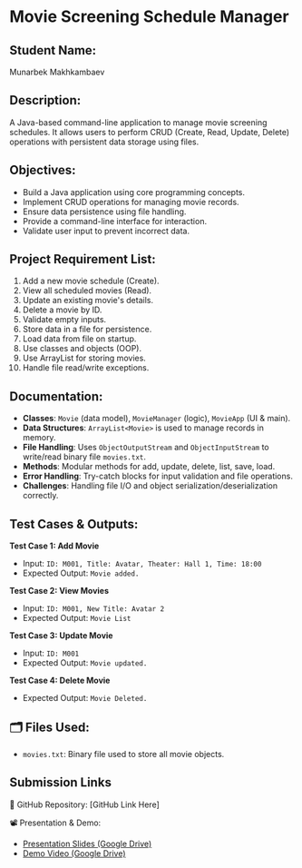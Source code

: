 #  Movie Screening Schedule Manager

## Student Name:
Munarbek Makhkambaev

##  Description:
A Java-based command-line application to manage movie screening schedules. It allows users to perform CRUD (Create, Read, Update, Delete) operations with persistent data storage using files.

##  Objectives:
- Build a Java application using core programming concepts.
- Implement CRUD operations for managing movie records.
- Ensure data persistence using file handling.
- Provide a command-line interface for interaction.
- Validate user input to prevent incorrect data.

##  Project Requirement List:
1. Add a new movie schedule (Create).
2. View all scheduled movies (Read).
3. Update an existing movie's details.
4. Delete a movie by ID.
5. Validate empty inputs.
6. Store data in a file for persistence.
7. Load data from file on startup.
8. Use classes and objects (OOP).
9. Use ArrayList for storing movies.
10. Handle file read/write exceptions.

##  Documentation:
- **Classes**: `Movie` (data model), `MovieManager` (logic), `MovieApp` (UI & main).
- **Data Structures**: `ArrayList<Movie>` is used to manage records in memory.
- **File Handling**: Uses `ObjectOutputStream` and `ObjectInputStream` to write/read binary file `movies.txt`.
- **Methods**: Modular methods for add, update, delete, list, save, load.
- **Error Handling**: Try-catch blocks for input validation and file operations.
- **Challenges**: Handling file I/O and object serialization/deserialization correctly.

##  Test Cases & Outputs:

**Test Case 1: Add Movie**
- Input: `ID: M001, Title: Avatar, Theater: Hall 1, Time: 18:00`
- Expected Output: `Movie added.`

**Test Case 2: View Movies**
- Input: `ID: M001, New Title: Avatar 2`
- Expected Output: `Movie List`

**Test Case 3: Update Movie**
- Input: `ID: M001`
- Expected Output: `Movie updated.`

**Test Case 4: Delete Movie**
- Expected Output: `Movie Deleted.`

## 🗂 Files Used:
- `movies.txt`: Binary file used to store all movie objects.

## Submission Links

🔗 GitHub Repository: [GitHub Link Here]

📽️ Presentation & Demo:
- [Presentation Slides (Google Drive)](Your_Presentation_Link)
- [Demo Video (Google Drive)](Your_Video_Link)
